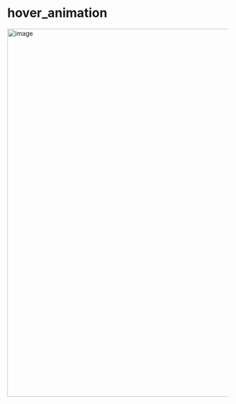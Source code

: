 # hover_animation
<img width="835" alt="image" src="https://github.com/user-attachments/assets/aab14660-9431-468d-b2f4-037a9f44614f">
